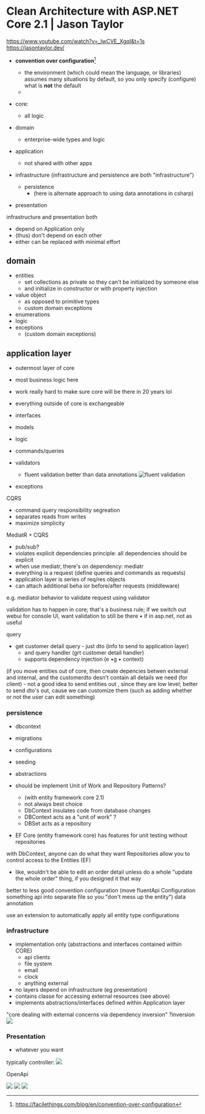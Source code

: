 # Clean Architecture with ASP.NET Core 2.1 | Jason Taylor

https://www.youtube.com/watch?v=_lwCVE_XgqI&t=1s
https://jasontaylor.dev/

- **convention over configuration**[^1]
	- the environment (which could mean the language, or libraries) assumes many situations by default, so you only specify (configure) what is **not** the default
	- 

- core:
	- all logic
- domain
	- enterprise-wide types and logic
- application
	- not shared with other apps
- infrastructure (infrastructure and persistence are both "infrastructure")
	- persistence
		- (here is alternate approach to using data annotations in csharp)
- presentation

infrastructure and presentation both
- depend on Application only
- (thus) don't depend on each other
- either can be replaced with minimal effort

## domain
- entities
	- set collections as private so they can't be initialized by someone else
	- and initialize in constructor or with property injection
- value object
	- as opposed to primitive types
	- custom domain exceptions
- enumerations
- logic
- exceptions
	- (custom domain exceptions)

## application layer
- outermost layer of core
- most business logic here
- work really hard to make sure core will be there in 20 years lol
- everything outside of core is exchangeable

- interfaces
- models
- logic
- commands/queries
- validators
	- fluent validation better than data annotations ![fluent validation](https://i.imgur.com/T6rnZ3s.png)

- exceptions

CQRS
- command query responsibility segreation
- separates reads from writes
- maximize simplicity 

MediatR + CQRS
- pub/sub?
- violates explicit dependencies principle: all dependencies should be explicit
- when use mediatr, there's on dependency: mediatr
- everything is a request (define queries and commands as requests)
- application layer is series of req/res objects
- can attach additional beha ior before/after requests (middleware)

e.g. mediator behavior to validate request using validator

validation has to happen in core; that's a business rule; if we switch out webui for console UI, want validation to still be there • if in asp.net, not as useful

query
- get customer detail query - just dto (info to send to application layer)
	- and query handler (grt customer detail handler)
	- supports dependency injection (e •g • context)

(if you move entities out of core, then create depencies betwen external and internal, and the customerdto desn't contain all details we need (for client) - not a good idea to send entities out , since they are low level; better to send dto's out, cause we can customize them (such as adding whether or not the user can edit something)

### persistence
- dbcontext
- migrations
- configurations
- seeding
- abstractions

- should be implement Unit of Work and Repository Patterns?
	- (with entity framework core 2.1)
	- not always best choice
	- DbContext insulates code from database changes
	- DBContext acts as a "unit of work" ?
	- DBSet acts as a repository
- EF Core (entity framework core) has features for unit testing without repositories

with DbContext, anyone can do what they want
Repositories allow you to control access to the Entities (EF)
- like, wouldn't be able to edit an order detail unless do a whole "update the whole order" thing, if you designed it that way


better to less good
convention
configuration
	(move fluentApi Configuration something api into separate file so you "don't mess up the entity")
data annotation

use an extension to automatically apply all entity type configurations

### infrastructure
- implementation only (abstractions and interfaces contained within CORE)
	- api clients
	- file system
	- email
	- clock
	- anything external
- no layers depend on infrastructure (eg presentation)
- contains classe for accessing external resources (see above)
- implements abstractions/interfaces defined within Application layer

"core dealing with external concerns via dependency inversion" ?inversion
![](https://i.imgur.com/BeSHatW.png)

### Presentation 
- whatever you want

typically controller:
![](https://i.imgur.com/5DagfVY.png)

OpenApi


![](https://i.imgur.com/SUycVG9.png)
![](https://i.imgur.com/ghNGkND.png)
![](https://i.imgur.com/RtmPi99.png)
[^1]: https://facilethings.com/blog/en/convention-over-configuration
